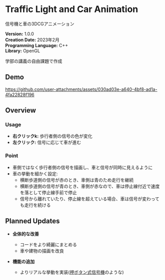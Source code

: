 # Traffic Light and Car Animation


信号機と車の3DCGアニメーション  


**Version:** 1.0.0  
**Creation Date:** 2023年2月  
**Programming Language:** C++   
**Library:** OpenGL  

学部の講義の自由課題で作成


## Demo

https://github.com/user-attachments/assets/030ad03e-a640-4bf8-ad1a-4fa22828f196



## Overview

### Usage
- **右クリックk:** 歩行者側の信号の色が変化  
- **左クリック:** 信号に応じて車が進む  




### Point
- 車側ではなく歩行者側の信号を描画し、車と信号が同時に見えるように  
- 車の挙動を細かく設定:  
  - 横断歩道側の信号が赤のとき、車側は青のため走行を継続  
  - 横断歩道側の信号が青のとき、車側が赤なので、車は停止線付近で速度を落として停止線手前で停止  
  - 信号から離れていたり、停止線を超えている場合、車は信号が変わっても走行を続ける



## Planned Updates

- **全体的な改善**
  - コードをより綺麗にまとめる
  - 車や建物の描画を改良

- **機能の追加**
  - よりリアルな挙動を実装([押ボタン式信号機](https://www.police.pref.osaka.lg.jp/kotsu/kisei/5642.html)のような)
